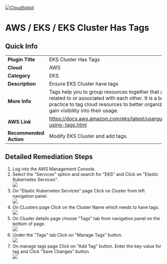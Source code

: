 [![CloudSploit](https://cloudsploit.com/img/logo-new-big-text-100.png "CloudSploit")](https://cloudsploit.com)

# AWS / EKS / EKS Cluster Has Tags

## Quick Info

| | |
|-|-|
| **Plugin Title** | EKS Cluster Has Tags |
| **Cloud** | AWS |
| **Category** | EKS |
| **Description** | Ensure EKS Cluster have tags |
| **More Info** | Tags help you to group resources together that are related to or associated with each other. It is a best practice to tag cloud resources to better organize and gain visibility into their usage. |
| **AWS Link** | https://docs.aws.amazon.com/eks/latest/userguide/eks-using-tags.html |
| **Recommended Action** | Modify EKS Cluster and add tags. |

## Detailed Remediation Steps
1. Log into the AWS Management Console.
2. Select the "Services" option and search for "EKS" and Click on "Elastic Kubernetes Services". </br> <img src="/resources/aws/eks/eks-cluster-has-tags/step2.png"/>
3. On "Elastic Kubernetes Services" page Click on Cluster from left navigation panel. </br> <img src="/resources/aws/eks/eks-cluster-has-tags/step3.png"/>
4. On CLusters page Click on the Cluster Name which needs to have tags. </br><img src="/resources/aws/eks/eks-cluster-has-tags/step4.png"/>
5. On Cluster details page choose "Tags" tab from navigation panel on the bottom of page. </br><img src="/resources/aws/eks/eks-cluster-has-tags/step7.png"/>
6. Under the "Tags" tab Click on "Manage Tags" button. </br><img src="/resources/aws/eks/eks-cluster-has-tags/step6.png"/>
7. On manage tags page Click on "Add Tag" button. Enter the key-value for tag and Click "Save Changes" button. </br><img src="/resources/aws/eks/eks-cluster-has-tags/step7.png"/>